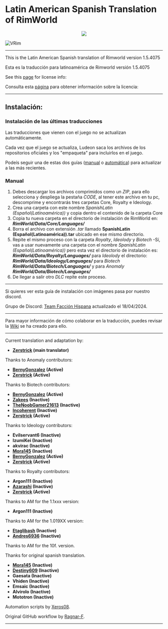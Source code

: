 # Latin American Spanish Translation of RimWorld

<div align="center">
  <img src="https://github.com/Ludeon/RimWorld-SpanishLatin/blob/master/Core/LangIcon.png" />
</div>

![VRim](https://img.shields.io/badge/RimWorld-1.5.4075-green.svg?style=for-the-badge)

_ _ _

This is the Latin American Spanish translation of Rimworld version 1.5.4075

Esta es la traducción para latinoamérica de Rimworld versión 1.5.4075

See this [page](http://ludeon.com/forums/index.php?topic=2933.0) for license info:

Consulta esta [página](http://ludeon.com/forums/index.php?topic=2933.0) para obtener información sobre la licencia:

- - -
## Instalación:
### Instalación de las últimas traducciones
Las traducciones que vienen con el juego no se actualizan automáticamente.

Cada vez que el juego se actualiza, Ludeon saca los archivos de los repositorios oficiales y los "empaqueta" para incluirlos en el juego.

Podeís seguir una de estas dos guías ([manual](#manual) o [automática](Instalar/InstallGuide.md)) para actualizar a las más recientes. 
### Manual
1. Debes descargar los archivos comprimidos como un *ZIP*, para ello selecciona y despliega la pestaña *CODE*, al tener este archivo en tu pc, descomprime y encontrarás tres carpetas Core, Royalty e Ideology. 
2. Crea una carpeta con este nombre _SpanishLatin (Español(Latinoamérica))_ y copia dentro el contenido de la carpeta Core
3. Copia tu nueva carpeta en el directorio de instalación de RimWorld en: ___RimWorld/Data/Core/Languages/___
4. Borra el archivo con extensión *.tar* llamado __SpanishLatin (Español(Latinoamérica)).tar__ ubicado en ese mismo directorio.
5. Repite el mismo proceso con la carpeta *Royalty*, *Ideolody* y *Biotech* -Sí, vas a usar nuevamente una carpeta con el nombre _SpanishLatin (Español(Latinoamérica))_ pero esta vez el directorio
de instalación es: ___RimWorld/Data/Royalty/Languages/___  para *Ideolody* el directorio:  ___RimWorld/Data/Ideology/Languages/___ para *Biotech* ___RimWorld/Data/Biotech/Languages/___ y para *Anomaly* ___RimWorld/Data/Biotech/Languages/___
6. De llegar a salir otro *DLC* repite este proceso.

- - -
Si quieres ver esta guía de instalación con imágenes pasa por nuestro discord.

Grupo de Discord: [Team Facción Hispana](https://discord.gg/EjK52KM) actualizado el 18/04/2024. 
- - -
Para mayor información de cómo colaborar en la traducción, puedes revisar la [Wiki](https://github.com/Ludeon/RimWorld-SpanishLatin/wiki) se ha creado para ello. 
- - -
Current translation and adaptation by:

* __[Zerstrick](https://github.com/zerstrick) (main translator)__

Thanks to Anomaly contributors: 

* __[BernyGonzalez](https://github.com/BernyGonzalez) (Active)__
* __[Zerstrick](https://github.com/zerstrick) (Active)__

Thanks to Biotech contributors: 

* __[BernyGonzalez](https://github.com/BernyGonzalez) (Active)__
* __[Zakees](https://github.com/Zakees) (Inactive)__
* __[TheNoobGamer21613](https://github.com/TheNoobGamer21613) (Inactive)__ 
* __[Incoherent](https://github.com/notfraaan) (Inactive)__ 
* __[Zerstrick](https://github.com/zerstrick) (Active)__

Thanks to Ideology contributors: 

* __Evilservant6 (Inactive)__
* __IzumiKei (Inactive)__
* __akvirac (Inactive)__
* __[Mora145](https://github.com/mora145) (Inactive)__
* __[BernyGonzalez](https://github.com/BernyGonzalez) (Active)__
* __[Zerstrick](https://github.com/zerstrick) (Active)__

Thanks to Royalty contributors:

* __Argon111 (Inactive)__
* __[Azarashi](https://github.com/AzarashiEsp) (Inactive)__
* __[Zerstrick](https://github.com/zerstrick) (Active)__

Thanks to AM for the 1.1xxx version:

* __Argon111 (Inactive)__

Thanks to AM for the 1.019XX version:

* __[Etaglibash](https://github.com/Etaglibash) (Inactive)__
* __[Andres6936](https://github.com/Andres6936) (Inactive)__


Thanks to AM for the 10f. version.

Thanks for original spanish translation.

* __[Mora145](https://github.com/mora145) (Inactive)__
* __[Destiny609](https://github.com/Destiny609) (Inactive)__
* __Gaesata (Inactive)__
* __Vhiden (Inactive)__
* __Emsaic (Inactive)__
* __Alvirolo (Inactive)__
* __Mototron (Inactive)__

Automation scripts by [Xeros08](https://github.com/Xeros08).

Original GitHub workflow by [Ragnar-F](https://github.com/Ragnar-F).
- - -
